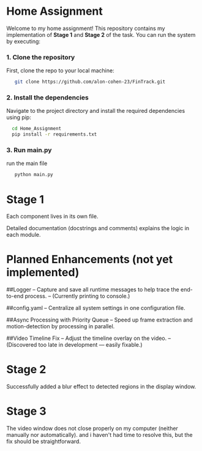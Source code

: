 # Home AssignmentWelcome to my home assignment! This repository contains my implementation of **Stage 1** and **Stage 2** of the task. You can run the system by executing:### 1. Clone the repositoryFirst, clone the repo to your local machine: ```bash    git clone https://github.com/alon-cohen-23/FinTrack.git ``` ### 2. Install the dependenciesNavigate to the project directory and install the required dependencies using pip:  ```bash    cd Home_Assignment    pip install -r requirements.txt  ``` ### 3. Run main.pyrun the main file```bash   python main.py```   # Stage 1Each component lives in its own file.Detailed documentation (docstrings and comments) explains the logic in each module.# Planned Enhancements (not yet implemented)##Logger– Capture and save all runtime messages to help trace the end-to-end process.– (Currently printing to console.)##config.yaml– Centralize all system settings in one configuration file.##Async Processing with Priority Queue– Speed up frame extraction and motion-detection by processing in parallel.##Video Timeline Fix– Adjust the timeline overlay on the video.– (Discovered too late in development — easily fixable.)# Stage 2Successfully added a blur effect to detected regions in the display window. # Stage 3The video window does not close properly on my computer (neither manually nor automatically).and i haven't had time to resolve this, but the fix should be straightforward.